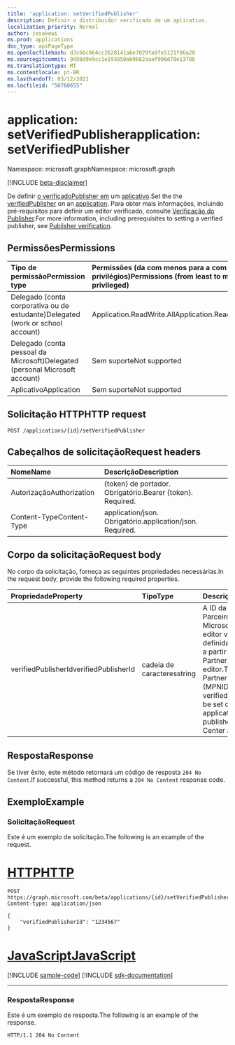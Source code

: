 ```yaml
---
title: 'application: setVerifiedPublisher'
description: Definir o distribuidor verificado de um aplicativo.
localization_priority: Normal
author: jesakowi
ms.prod: applications
doc_type: apiPageType
ms.openlocfilehash: d3c66c064cc2628141abe7029fa9fe5121f86a20
ms.sourcegitcommit: 9d98d9e9cc1e193850ab9b82aaaf906d70e1378b
ms.translationtype: MT
ms.contentlocale: pt-BR
ms.lasthandoff: 03/12/2021
ms.locfileid: "50760655"
---
```

# <a name="application-setverifiedpublisher"></a><span data-ttu-id="ba3ed-103">application: setVerifiedPublisher</span><span class="sxs-lookup"><span data-stu-id="ba3ed-103">application: setVerifiedPublisher</span></span>

<span data-ttu-id="ba3ed-104">Namespace: microsoft.graph</span><span class="sxs-lookup"><span data-stu-id="ba3ed-104">Namespace: microsoft.graph</span></span>

[!INCLUDE [beta-disclaimer](../../includes/beta-disclaimer.md)]

<span data-ttu-id="ba3ed-105">De definir [o verificadoPublisher em](../resources/verifiedPublisher.md) um [aplicativo](../resources/application.md).</span><span class="sxs-lookup"><span data-stu-id="ba3ed-105">Set the the [verifiedPublisher](../resources/verifiedPublisher.md) on an [application](../resources/application.md).</span></span> <span data-ttu-id="ba3ed-106">Para obter mais informações, incluindo pré-requisitos para definir um editor verificado, consulte [Verificação do Publisher](/azure/active-directory/develop/publisher-verification-overview).</span><span class="sxs-lookup"><span data-stu-id="ba3ed-106">For more information, including prerequisites to setting a verified publisher, see [Publisher verification](/azure/active-directory/develop/publisher-verification-overview).</span></span>

## <a name="permissions"></a><span data-ttu-id="ba3ed-107">Permissões</span><span class="sxs-lookup"><span data-stu-id="ba3ed-107">Permissions</span></span>

|<span data-ttu-id="ba3ed-108">Tipo de permissão</span><span class="sxs-lookup"><span data-stu-id="ba3ed-108">Permission type</span></span>      | <span data-ttu-id="ba3ed-109">Permissões (da com menos para a com mais privilégios)</span><span class="sxs-lookup"><span data-stu-id="ba3ed-109">Permissions (from least to most privileged)</span></span>              |
|:--------------------|:---------------------------------------------------------|
|<span data-ttu-id="ba3ed-110">Delegado (conta corporativa ou de estudante)</span><span class="sxs-lookup"><span data-stu-id="ba3ed-110">Delegated (work or school account)</span></span> | <span data-ttu-id="ba3ed-111">Application.ReadWrite.All</span><span class="sxs-lookup"><span data-stu-id="ba3ed-111">Application.ReadWrite.All</span></span> |
|<span data-ttu-id="ba3ed-112">Delegado (conta pessoal da Microsoft)</span><span class="sxs-lookup"><span data-stu-id="ba3ed-112">Delegated (personal Microsoft account)</span></span> | <span data-ttu-id="ba3ed-113">Sem suporte</span><span class="sxs-lookup"><span data-stu-id="ba3ed-113">Not supported</span></span> |
|<span data-ttu-id="ba3ed-114">Aplicativo</span><span class="sxs-lookup"><span data-stu-id="ba3ed-114">Application</span></span> | <span data-ttu-id="ba3ed-115">Sem suporte</span><span class="sxs-lookup"><span data-stu-id="ba3ed-115">Not supported</span></span> |

## <a name="http-request"></a><span data-ttu-id="ba3ed-116">Solicitação HTTP</span><span class="sxs-lookup"><span data-stu-id="ba3ed-116">HTTP request</span></span>

<!-- { "blockType": "ignored" } -->

```http
POST /applications/{id}/setVerifiedPublisher
```

## <a name="request-headers"></a><span data-ttu-id="ba3ed-117">Cabeçalhos de solicitação</span><span class="sxs-lookup"><span data-stu-id="ba3ed-117">Request headers</span></span>

| <span data-ttu-id="ba3ed-118">Nome</span><span class="sxs-lookup"><span data-stu-id="ba3ed-118">Name</span></span>           | <span data-ttu-id="ba3ed-119">Descrição</span><span class="sxs-lookup"><span data-stu-id="ba3ed-119">Description</span></span>                |
|:---------------|:---------------------------|
| <span data-ttu-id="ba3ed-120">Autorização</span><span class="sxs-lookup"><span data-stu-id="ba3ed-120">Authorization</span></span>  | <span data-ttu-id="ba3ed-p102">{token} de portador. Obrigatório.</span><span class="sxs-lookup"><span data-stu-id="ba3ed-p102">Bearer {token}. Required.</span></span>  |
| <span data-ttu-id="ba3ed-123">Content-Type</span><span class="sxs-lookup"><span data-stu-id="ba3ed-123">Content-Type</span></span>   | <span data-ttu-id="ba3ed-p103">application/json. Obrigatório.</span><span class="sxs-lookup"><span data-stu-id="ba3ed-p103">application/json. Required.</span></span>|

## <a name="request-body"></a><span data-ttu-id="ba3ed-126">Corpo da solicitação</span><span class="sxs-lookup"><span data-stu-id="ba3ed-126">Request body</span></span>

<span data-ttu-id="ba3ed-127">No corpo da solicitação, forneça as seguintes propriedades necessárias.</span><span class="sxs-lookup"><span data-stu-id="ba3ed-127">In the request body, provide the following required properties.</span></span>

| <span data-ttu-id="ba3ed-128">Propriedade</span><span class="sxs-lookup"><span data-stu-id="ba3ed-128">Property</span></span>     | <span data-ttu-id="ba3ed-129">Tipo</span><span class="sxs-lookup"><span data-stu-id="ba3ed-129">Type</span></span>   |<span data-ttu-id="ba3ed-130">Descrição</span><span class="sxs-lookup"><span data-stu-id="ba3ed-130">Description</span></span>|
|:---------------|:--------|:----------|
| <span data-ttu-id="ba3ed-131">verifiedPublisherId</span><span class="sxs-lookup"><span data-stu-id="ba3ed-131">verifiedPublisherId</span></span> | <span data-ttu-id="ba3ed-132">cadeia de caracteres</span><span class="sxs-lookup"><span data-stu-id="ba3ed-132">string</span></span> | <span data-ttu-id="ba3ed-133">A ID da Rede de Parceiros da Microsoft (MPNID) do editor verificado a ser definida no aplicativo, a partir da conta do Partner Center do editor.</span><span class="sxs-lookup"><span data-stu-id="ba3ed-133">The Microsoft Partner Network ID (MPNID) of the verified publisher to be set on the application, from the publisher's Partner Center account.</span></span> |

## <a name="response"></a><span data-ttu-id="ba3ed-134">Resposta</span><span class="sxs-lookup"><span data-stu-id="ba3ed-134">Response</span></span>

<span data-ttu-id="ba3ed-135">Se tiver êxito, este método retornará um código de resposta `204 No Content`.</span><span class="sxs-lookup"><span data-stu-id="ba3ed-135">If successful, this method returns a `204 No Content` response code.</span></span>

## <a name="example"></a><span data-ttu-id="ba3ed-136">Exemplo</span><span class="sxs-lookup"><span data-stu-id="ba3ed-136">Example</span></span>

### <a name="request"></a><span data-ttu-id="ba3ed-137">Solicitação</span><span class="sxs-lookup"><span data-stu-id="ba3ed-137">Request</span></span>

<span data-ttu-id="ba3ed-138">Este é um exemplo de solicitação.</span><span class="sxs-lookup"><span data-stu-id="ba3ed-138">The following is an example of the request.</span></span>


# <a name="http"></a>[<span data-ttu-id="ba3ed-139">HTTP</span><span class="sxs-lookup"><span data-stu-id="ba3ed-139">HTTP</span></span>](#tab/http)
<!-- {
  "blockType": "request",
  "name": "application_setverifiedpublisher"
}-->

```http
POST https://graph.microsoft.com/beta/applications/{id}/setVerifiedPublisher
Content-type: application/json

{
    "verifiedPublisherId": "1234567"
}
```
# <a name="javascript"></a>[<span data-ttu-id="ba3ed-140">JavaScript</span><span class="sxs-lookup"><span data-stu-id="ba3ed-140">JavaScript</span></span>](#tab/javascript)
[!INCLUDE [sample-code](../includes/snippets/javascript/application-setverifiedpublisher-javascript-snippets.md)]
[!INCLUDE [sdk-documentation](../includes/snippets/snippets-sdk-documentation-link.md)]

---


### <a name="response"></a><span data-ttu-id="ba3ed-141">Resposta</span><span class="sxs-lookup"><span data-stu-id="ba3ed-141">Response</span></span>

<span data-ttu-id="ba3ed-142">Este é um exemplo de resposta.</span><span class="sxs-lookup"><span data-stu-id="ba3ed-142">The following is an example of the response.</span></span>

<!-- {
  "blockType": "response",
  "truncated": true
} -->

```http
HTTP/1.1 204 No Content
```

<!-- uuid: e7beba93-bb0b-42ea-96c8-231aa61d755e
2020-09-09 21:16:07 UTC -->
<!-- {
  "type": "#page.annotation",
  "description": "application: setVerifiedPublisher",
  "keywords": "",
  "section": "documentation",
  "tocPath": "",
  "suppressions": []
}-->
